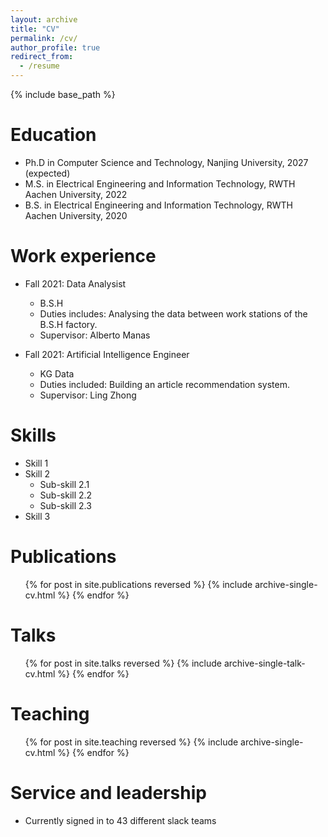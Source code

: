```yaml
---
layout: archive
title: "CV"
permalink: /cv/
author_profile: true
redirect_from:
  - /resume
---
```


{% include base_path %}

Education
======
* Ph.D in Computer Science and Technology, Nanjing University, 2027 (expected)
* M.S. in Electrical Engineering and Information Technology, RWTH Aachen University, 2022
* B.S. in Electrical Engineering and Information Technology, RWTH Aachen University, 2020

Work experience
======
* Fall 2021: Data Analysist
  * B.S.H
  * Duties includes: Analysing the data between work stations of the B.S.H factory.
  * Supervisor: Alberto Manas

* Fall 2021: Artificial Intelligence Engineer
  * KG Data
  * Duties included: Building an article recommendation system.
  * Supervisor: Ling Zhong
  
Skills
======
* Skill 1
* Skill 2
  * Sub-skill 2.1
  * Sub-skill 2.2
  * Sub-skill 2.3
* Skill 3

Publications
======
  <ul>{% for post in site.publications reversed %}
    {% include archive-single-cv.html %}
  {% endfor %}</ul>
  
Talks
======
  <ul>{% for post in site.talks reversed %}
    {% include archive-single-talk-cv.html  %}
  {% endfor %}</ul>
  
Teaching
======
  <ul>{% for post in site.teaching reversed %}
    {% include archive-single-cv.html %}
  {% endfor %}</ul>
  
Service and leadership
======
* Currently signed in to 43 different slack teams

